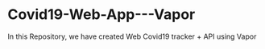 # Covid19-Web-App---Vapor
In this Repository, we have created Web Covid19 tracker + API using Vapor
